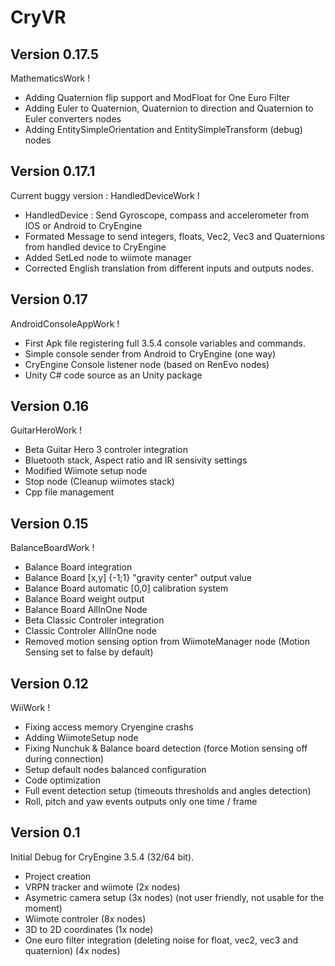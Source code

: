 CryVR
=======================


Version 0.17.5
------------------
MathematicsWork !

- Adding Quaternion flip support and ModFloat for One Euro Filter
- Adding Euler to Quaternion, Quaternion to direction and Quaternion to Euler converters nodes
- Adding EntitySimpleOrientation and EntitySimpleTransform (debug) nodes


Version 0.17.1
---------------
Current buggy version : HandledDeviceWork !

- HandledDevice : Send Gyroscope, compass and accelerometer from IOS or Android to CryEngine
- Formated Message to send integers, floats, Vec2, Vec3 and Quaternions from handled device to CryEngine
- Added SetLed node to wiimote manager
- Corrected English translation from different inputs and outputs nodes.

Version 0.17
--------------
AndroidConsoleAppWork !

- First Apk file registering full 3.5.4 console variables and commands.
- Simple console sender from Android to CryEngine (one way)
- CryEngine Console listener node (based on RenEvo nodes)
- Unity C# code source as an Unity package


Version 0.16
-------------------
GuitarHeroWork !

- Beta Guitar Hero 3 controler integration
- Bluetooth stack, Aspect ratio and IR sensivity settings
- Modified Wiimote setup node
- Stop node (Cleanup wiimotes stack)
- Cpp file management


Version 0.15
-------------------
BalanceBoardWork !

- Balance Board integration
- Balance Board [x,y] {-1;1} "gravity center" output value
- Balance Board automatic [0,0] calibration system
- Balance Board weight output
- Balance Board AllInOne Node
- Beta Classic Controler integration
- Classic Controler AllInOne node
- Removed motion sensing option from WiimoteManager node (Motion Sensing set to false by default)


Version 0.12
-----------------

WiiWork !

- Fixing access memory Cryengine crashs
- Adding WiimoteSetup node 
- Fixing Nunchuk & Balance board detection (force Motion sensing off during connection)
- Setup default nodes balanced configuration
- Code optimization
- Full event detection setup (timeouts thresholds and angles detection)
- Roll, pitch and yaw events outputs only one time / frame


Version 0.1 
----------------------

Initial Debug for CryEngine 3.5.4 (32/64 bit).

- Project creation
- VRPN tracker and wiimote (2x nodes) 
- Asymetric camera setup (3x nodes) (not user friendly, not usable for the moment)
- Wiimote controler (8x nodes)
- 3D to 2D coordinates (1x node) 
- One euro filter integration (deleting noise for float, vec2, vec3 and quaternion) (4x nodes)
